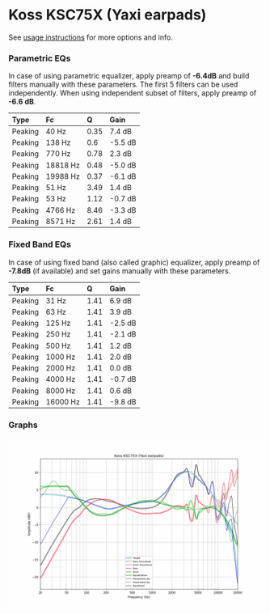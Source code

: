 # Koss KSC75X (Yaxi earpads)
See [usage instructions](https://github.com/jaakkopasanen/AutoEq#usage) for more options and info.

### Parametric EQs
In case of using parametric equalizer, apply preamp of **-6.4dB** and build filters manually
with these parameters. The first 5 filters can be used independently.
When using independent subset of filters, apply preamp of **-6.6 dB**.

| Type    | Fc       |    Q | Gain    |
|:--------|:---------|:-----|:--------|
| Peaking | 40 Hz    | 0.35 | 7.4 dB  |
| Peaking | 138 Hz   | 0.6  | -5.5 dB |
| Peaking | 770 Hz   | 0.78 | 2.3 dB  |
| Peaking | 18818 Hz | 0.48 | -5.0 dB |
| Peaking | 19988 Hz | 0.37 | -6.1 dB |
| Peaking | 51 Hz    | 3.49 | 1.4 dB  |
| Peaking | 53 Hz    | 1.12 | -0.7 dB |
| Peaking | 4766 Hz  | 8.46 | -3.3 dB |
| Peaking | 8571 Hz  | 2.61 | 1.4 dB  |

### Fixed Band EQs
In case of using fixed band (also called graphic) equalizer, apply preamp of **-7.8dB**
(if available) and set gains manually with these parameters.

| Type    | Fc       |    Q | Gain    |
|:--------|:---------|:-----|:--------|
| Peaking | 31 Hz    | 1.41 | 6.9 dB  |
| Peaking | 63 Hz    | 1.41 | 3.9 dB  |
| Peaking | 125 Hz   | 1.41 | -2.5 dB |
| Peaking | 250 Hz   | 1.41 | -2.1 dB |
| Peaking | 500 Hz   | 1.41 | 1.2 dB  |
| Peaking | 1000 Hz  | 1.41 | 2.0 dB  |
| Peaking | 2000 Hz  | 1.41 | 0.0 dB  |
| Peaking | 4000 Hz  | 1.41 | -0.7 dB |
| Peaking | 8000 Hz  | 1.41 | 0.6 dB  |
| Peaking | 16000 Hz | 1.41 | -9.8 dB |

### Graphs
![](./Koss%20KSC75X%20(Yaxi%20earpads).png)